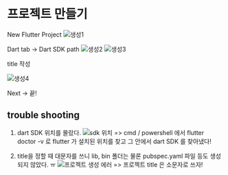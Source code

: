 # 프로젝트 만들기
  New Flutter Project
  ![생성1](https://github.com/philiplee25/TIL/assets/76925432/1de2644f-7441-4dc5-b58e-7d4287098ce3)

  Dart tab -> Dart SDK path
  ![생성2](https://github.com/philiplee25/TIL/assets/76925432/c67eff56-1de5-423c-84e5-e72e057a87b6)
  ![생성3](https://github.com/philiplee25/TIL/assets/76925432/3142628a-e5ee-4959-827b-163618745f36)

  title 작성
  
  ![생성4](https://github.com/philiplee25/TIL/assets/76925432/40a02e7f-e440-4887-8034-575274871cdf)

  
  Next -> 끝!
  

  ## trouble shooting
  1. dart SDK 위치를 몰랐다.
   ![sdk 위치](https://github.com/philiplee25/TIL/assets/76925432/75e3df1d-4162-4cf0-bb2e-6b2281d14bcf)
  => cmd / powershell 에서 flutter doctor -v 로 flutter 가 설치된 위치를 찾고 그 안에서 dart SDK 를 찾아냈다!

    
  3. title을 정할 때 대문자를 쓰니 lib, bin 폴더는 물론 pubspec.yaml 파일 등도 생성되지 않았다. ㅠ
    ![프로젝트 생성 에러](https://github.com/philiplee25/TIL/assets/76925432/8904dcc6-21a0-4034-b62a-6d25958468fb)
  => 프로젝트 title 은 소문자로 쓰자!
